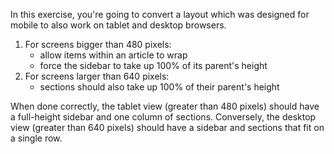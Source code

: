 In this exercise, you're going to convert a layout which was designed for mobile to also work on tablet and desktop browsers.

1.  For screens bigger than 480 pixels:
    *   allow items within an article to wrap
    *   force the sidebar to take up 100% of its parent's height
2.  For screens larger than 640 pixels:
    *   sections should also take up 100% of their parent's height

When done correctly, the tablet view (greater than 480 pixels) should have a full-height sidebar and one column of sections. Conversely, the desktop view (greater than 640 pixels) should have a sidebar and sections that fit on a single row.